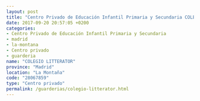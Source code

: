 ```yaml
---
layout: post
title: "Centro Privado de Educación Infantil Primaria y Secundaria COLEGIO LITTERATOR"
date: 2017-09-20 20:57:05 +0200
categories:
- Centro Privado de Educación Infantil Primaria y Secundaria
- madrid
- la-montana
- Centro privado
- guarderia
name: "COLEGIO LITTERATOR"
province: "Madrid"
location: "La Montaña"
code: "28067859"
type: "Centro privado"
permalink: /guarderias/colegio-litterator.html
---
```

